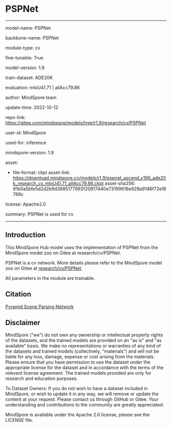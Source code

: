 # PSPNet

---

model-name: PSPNet

backbone-name: PSPNet

module-type: cv

fine-tunable: True

model-version: 1.9

train-dataset: ADE20K

evaluation: mIoU41.71 | allAcc79.86

author: MindSpore team

update-time: 2022-10-12

repo-link: <https://gitee.com/mindspore/models/tree/r1.9/research/cv/PSPNet>

user-id: MindSpore

used-for: inference

mindspore-version: 1.9

asset:

-
    file-format: ckpt
    asset-link: <https://download.mindspore.cn/models/r1.9/pspnet_ascend_v190_ade20k_research_cv_mIoU41.71_allAcc79.86.ckpt>
    asset-sha256: 91b0a5bfe5d2d2b9d3685177992f20917440e73199616e928a9146f72e16766c

license: Apache2.0

summary: PSPNet is used for cv

---

## Introduction

This MindSpore Hub model uses the implementation of PSPNet from the MindSpore model zoo on Gitee at research/cv/PSPNet.

PSPNet is a cv network. More details please refer to the MindSpore model zoo on Gitee at [research/cv/PSPNet](https://gitee.com/mindspore/models/blob/r1.9/research/cv/PSPNet/README.md).

All parameters in the module are trainable.

## Citation

[Pyramid Scene Parsing Network](https://arxiv.org/pdf/1612.01105.pdf)

## Disclaimer

MindSpore ("we") do not own any ownership or intellectual property rights of the datasets, and the trained models are provided on an "as is" and "as available" basis. We make no representations or warranties of any kind of the datasets and trained models (collectively, “materials”) and will not be liable for any loss, damage, expense or cost arising from the materials. Please ensure that you have permission to use the dataset under the appropriate license for the dataset and in accordance with the terms of the relevant license agreement. The trained models provided are only for research and education purposes.

To Dataset Owners: If you do not wish to have a dataset included in MindSpore, or wish to update it in any way, we will remove or update the content at your request. Please contact us through GitHub or Gitee. Your understanding and contributions to the community are greatly appreciated.

MindSpore is available under the Apache 2.0 license, please see the LICENSE file.
